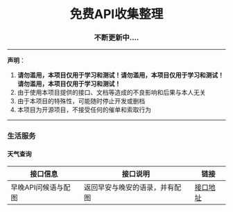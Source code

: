 <h1 align="center">免费API收集整理</h1>

<h3 align="center">不断更新中....</h3> 

---

**声明**：

1. **请勿滥用，本项目仅用于学习和测试！请勿滥用，本项目仅用于学习和测试！请勿滥用，本项目仅用于学习和测试！**
2. 由于使用本项目提供的接口、文档等造成的不良影响和后果与本人无关
3. 由于本项目的特殊性，可能随时停止开发或删档
4. 本项目为开源项目，不接受任何的催单和索取行为

---



### 生活服务

#### 天气查询

接口信息 | 接口说明 | 链接
----|----|----
早晚API问候语与配图 | 返回早安与晚安的语录，并有配图 | [接口地址](https://www.fun-api.com/doc/salutation)
